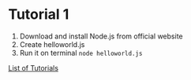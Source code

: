 # Tutorial 1

1. Download and install Node.js from official website
2. Create helloworld.js
3. Run it on terminal `node helloworld.js`

[List of Tutorials](https://github.com/shane030716/node-js)